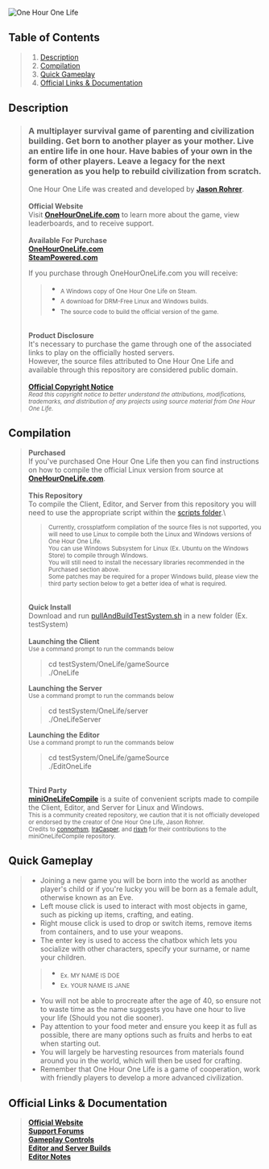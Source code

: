 ![One Hour One Life](./documentation/art/logo2_1200.png)

## **Table of Contents**
>1. [Description](https://github.com/sweiberg/OneLife-Readme/edit/master/Readme.md#description)
>2. [Compilation](https://github.com/sweiberg/OneLife-Readme/edit/master/Readme.md#compilation)
>3. [Quick Gameplay](https://github.com/sweiberg/OneLife-Readme/edit/master/Readme.md#quick-gameplay)
>4. [Official Links & Documentation](https://github.com/sweiberg/OneLife-Readme/edit/master/Readme.md#official-links--documentation)

## **Description**
> ### A multiplayer survival game of parenting and civilization building. Get born to another player as your mother. Live an entire life in one hour. Have babies of your own in the form of other players. Leave a legacy for the next generation as you help to rebuild civilization from scratch.
> One Hour One Life was created and developed by [**Jason Rohrer**](https://github.com/jasonrohrer).
\
\
>**Official Website**\
>Visit [**OneHourOneLife.com**](http://onehouronelife.com/) to learn more about the game, view leaderboards, and to receive support.
\
\
>**Available For Purchase**\
>[**OneHourOneLife.com**](http://onehouronelife.com/)\
>[**SteamPowered.com**](https://store.steampowered.com/app/595690/One_Hour_One_Life/)
>
>If you purchase through OneHourOneLife.com you will receive:
>>+ <sub>A Windows copy of One Hour One Life on Steam.</sub>
>>+ <sub>A download for DRM-Free Linux and Windows builds.</sub> 
>>+ <sub>The source code to build the official version of the game.</sub>
>
>\
>**Product Disclosure**\
>It's necessary to purchase the game through one of the associated links to play on the officially hosted servers. \
>However, the source files attributed to One Hour One Life and available through this repository are considered public domain.\
\
>[**Official Copyright Notice**](./no_copyright.txt)\
><sub>*Read this copyright notice to better understand the attributions, modifications, trademarks, and distribution of any projects using source material from One Hour One Life.*</sub>

## **Compilation**
>**Purchased**\
>If you've purchased One Hour One Life then you can find instructions on how to compile the official Linux version from source at\
>[**OneHourOneLife.com**](http://onehouronelife.com/compileNotes.php). \
>\
>**This Repository**\
>To compile the Client, Editor, and Server from this repository you will need to use the appropriate script within the [scripts folder](./scripts).\
>><sub>Currently, crossplatform compilation of the source files is not supported, you will need to use Linux to compile both the Linux and Windows versions of One Hour One Life.</sub>\
>><sub>You can use Windows Subsystem for Linux (Ex. Ubuntu on the Windows Store) to compile through Windows.</sub>\
>><sub>You will still need to install the necessary libraries recommended in the Purchased section above.</sub>\
>><sub>Some patches may be required for a proper Windows build, please view the third party section below to get a better idea of what is required.</sub>
>>
>\
>**Quick Install**\
>Download and run [pullAndBuildTestSystem.sh](scripts/pullAndBuildTestSystem.sh) in a new folder (Ex. testSystem)\
>\
>**Launching the Client**\
><sub>Use a command prompt to run the commands below</sub>
>>cd testSystem/OneLife/gameSource\
>>./OneLife
>>
>**Launching the Server**\
><sub>Use a command prompt to run the commands below</sub>
>>cd testSystem/OneLife/server\
>>./OneLifeServer
>>
>**Launching the Editor**\
><sub>Use a command prompt to run the commands below</sub>
>>cd testSystem/OneLife/gameSource\
>>./EditOneLife
>>
>\
>**Third Party**\
>[**miniOneLifeCompile**](https://github.com/risvh/miniOneLifeCompile) is a suite of convenient scripts made to compile the Client, Editor, and Server for Linux and Windows.\
><sub>This is a community created repository, we caution that it is not officially developed or endorsed by the creator of One Hour One Life, Jason Rohrer.</sub>\
><sub>Credits to [connorhsm](https://github.com/connorhsm), [IraCasper](https://github.com/IraCasper), and [risvh](https://github.com/risvh) for their contributions to the miniOneLifeCompile repository.
  

## **Quick Gameplay**
>+ Joining a new game you will be born into the world as another player's child or if you're lucky you will be born as a female adult, otherwise known as an Eve.
>+ Left mouse click is used to interact with most objects in game, such as picking up items, crafting, and eating.
>+ Right mouse click is used to drop or switch items, remove items from containers, and to use your weapons.
>+ The enter key is used to access the chatbox which lets you socialize with other characters, specify your surname, or name your children.
>>+ <sub>Ex. MY NAME IS DOE</sub>
>>+ <sub>Ex. YOUR NAME IS JANE</sub>
>+ You will not be able to procreate after the age of 40, so ensure not to waste time as the name suggests you have one hour to live your life (Should you not die sooner).
>+ Pay attention to your food meter and ensure you keep it as full as possible, there are many options such as fruits and herbs to eat when starting out.
>+ You will largely be harvesting resources from materials found around you in the world, which will then be used for crafting.
>+ Remember that One Hour One Life is a game of cooperation, work with friendly players to develop a more advanced civilization.

## **Official Links & Documentation**
>[**Official Website**](https://onehouronelife.com)\
>[**Support Forums**](https://onehouronelife.com/forums/)\
>[**Gameplay Controls**](./documentation/Readme.txt)\
>[**Editor and Server Builds**](./documentation/EditorAndServerBuildNotes.txt)\
>[**Editor Notes**](./documentation/EditorNotes.txt)
